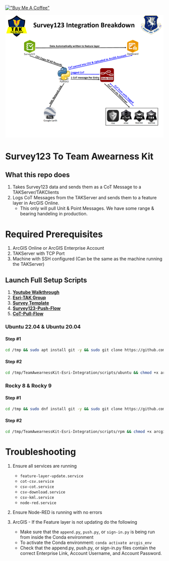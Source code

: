 [!["Buy Me A Coffee"](https://www.buymeacoffee.com/assets/img/custom_images/orange_img.png)](https://www.buymeacoffee.com/jpat)

![TAK-Esri](img/TAK-EsriBreakdown1.png?raw=true "TAK-Esri")
# Survey123 To Team Awearness Kit

## What this repo does 
1. Takes Survey123 data and sends them as a CoT Message to a TAKServer/TAKClients 
2. Logs CoT Messages from the TAKServer and sends them to a feature layer in ArcGIS Online. 
    - This only will pull Unit & Point Messages. We have some range & bearing handeling in production. 

# Required Prerequisites
1. ArcGIS Online or ArcGIS Enterprise Account 
2. TAKServer with TCP Port 
3. Machine with SSH configured (Can be the same as the machine running the TAKServer)

## Launch Full Setup Scripts

1. **[Youtube Walkthrough](https://arcg.is/1DyOD80)** <br />
2. **[Esri-TAK Group](https://arcg.is/1DyOD80)** <br />
3. **[Survey Template](https://survey123.arcgis.com/surveys)** <br />
4. **[Survey123-Push-Flow](https://github.com/jpat-12/TeamAwearnessKit-Esri-Integration/blob/main/json-flows/Survey123-Push-Flow.json)** <br />
5. **[CoT-Pull-Flow](https://github.com/jpat-12/TeamAwearnessKit-Esri-Integration/blob/main/json-flows/CoT-Pull-Flow.json)** <br />
### Ubuntu 22.04 & Ubuntu 20.04
#### Step #1 
```bash
cd /tmp && sudo apt install git -y && sudo git clone https://github.com/jpat-12/TeamAwearnessKit-Esri-Integration.git && cd /tmp/TeamAwearnessKit-Esri-Integration/scripts/ubuntu && chmod +x initial.sh && ./initial.sh && cd /opt/TAK-Esri && ls -la 
```
#### Step #2 
```bash
cd /tmp/TeamAwearnessKit-Esri-Integration/scripts/ubuntu && chmod +x arcgis.sh && ./arcgis.sh && cd /opt/TAK-Esri && ls -la 
```

### Rocky 8 & Rocky 9
#### Step #1
```bash
cd /tmp && sudo dnf install git -y && sudo git clone https://github.com/jpat-12/TeamAwearnessKit-Esri-Integration.git && cd /tmp/TeamAwearnessKit-Esri-Integration/scripts/rpm && chmod +x initial.sh && ./initial.sh && cd /opt/TAK-Esri && ls -la 
```
#### Step #2 
```bash
cd /tmp/TeamAwearnessKit-Esri-Integration/scripts/rpm && chmod +x arcgis.sh && ./arcgis.sh && cd /opt/TAK-Esri && ls -la 
```


# Troubleshooting
1. Ensure all services are running 
    - `feature-layer-update.service`
    - `cot-csv.service`
    - `csv-cot.service`
    - `csv-download.service`
    - `csv-kml.service`
    - `node-red.service`

2. Ensure Node-RED is running with no errors 

3. ArcGIS - If the Feature layer is not updating do the following 
    - Make sure that the `append.py`, `push.py`, or `sign-in.py` is being run from inside the Conda environment 
    - To activate the Conda environment: `conda activate arcgis_env`
    - Check that the append.py, push.py, or sign-in.py files contain the correct Enterprise Link, Account Username, and Account Password.
